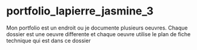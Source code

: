 # portfolio_lapierre_jasmine_3
Mon portfolio est un endroit ou je documente plusieurs oeuvres. 
Chaque dossier est une oeuvre differente et chaque oeuvre utilise le plan de fiche technique qui est dans ce dossier
